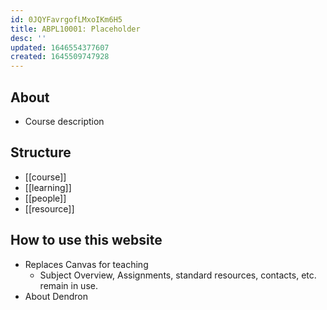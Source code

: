 ```yaml
---
id: 0JQYFavrgofLMxoIKm6H5
title: ABPL10001: Placeholder
desc: ''
updated: 1646554377607
created: 1645509747928
---
```

## About
- Course description

## Structure
- [[course]]
- [[learning]]
- [[people]]
- [[resource]]


## How to use this website
  - Replaces Canvas for teaching
    - Subject Overview, Assignments, standard resources, contacts, etc. remain in use.
  - About Dendron